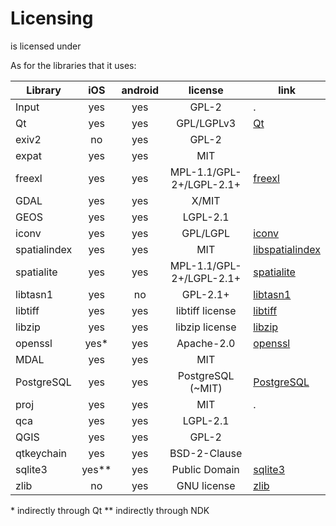 # Licensing

<MobileAppName /> is licensed under <GitHubRepo id="lutraconsulting/input/blob/master/LICENSE" desc="GPL-v2" />

As for the libraries that it uses:

| Library      |  iOS   |  android | license                   | link                                                      |
|--------------|:------:|:--------:|:-------------------------:|-----------------------------------------------------------|
| Input        | yes    |    yes   |  GPL-2                    | <GitHubRepo id="lutraconsulting/input" />.                |
| Qt           | yes    |    yes   |  GPL/LGPLv3               | [Qt](https://www.qt.io/licensing/)                        |
| exiv2        | no     |    yes   |  GPL-2                    | <GitHubRepo id="Exiv2/exiv2" />                           |
| expat        | yes    |    yes   |  MIT                      | <GitHubRepo id="libexpat/libexpat" />                     |
| freexl       | yes    |    yes   |  MPL-1.1/GPL-2+/LGPL-2.1+ | [freexl](https://www.gaia-gis.it/fossil/freexl)           |
| GDAL         | yes    |    yes   |  X/MIT                    | <GitHubRepo id="OSGeo/gdal" />                            |
| GEOS         | yes    |    yes   |  LGPL-2.1                 | <GitHubRepo id="libgeos/geos" />                          |
| iconv        | yes    |    yes   |  GPL/LGPL                 | [iconv](https://www.gnu.org/software/libiconv/)           |
| spatialindex | yes    |    yes   |  MIT                      | [libspatialindex](https://libspatialindex.org)            |
| spatialite   | yes    |    yes   |  MPL-1.1/GPL-2+/LGPL-2.1+ | [spatialite](https://www.gaia-gis.it/fossil/libspatialite)|
| libtasn1     | yes    |    no    |  GPL-2.1+                 | [libtasn1](https://www.gnu.org/software/libtasn1/)        |
| libtiff      | yes    |    yes   |  libtiff license          | [libtiff](http://libtiff.org)                             |
| libzip       | yes    |    yes   |  libzip license           | [libzip](https://libzip.org)                              |
| openssl      | yes\*  |    yes   |  Apache-2.0               | [openssl](https://www.openssl.org)                        |
| MDAL         | yes    |    yes   |  MIT                      | <GitHubRepo id="lutraconsulting/MDAL" />                  |
| PostgreSQL   | yes    |    yes   |  PostgreSQL (~MIT)        | [PostgreSQL](https://www.postgresql.org/about/licence/)   |
| proj         | yes    |    yes   |  MIT                      | <GitHubRepo id="OSGeo/proj" />.                           |
| qca          | yes    |    yes   |  LGPL-2.1                 | <GitHubRepo id="KDE/qca" />                               |
| QGIS         | yes    |    yes   |  GPL-2                    | <GitHubRepo id="qgis/QGIS" />                             |
| qtkeychain   | yes    |    yes   |  BSD-2-Clause             | <GitHubRepo id="frankosterfeld/qtkeychain" />             |
| sqlite3      | yes\** |    yes   |  Public Domain            | [sqlite3](https://sqlite.org)                             |
| zlib         | no     |    yes   |  GNU license              | [zlib](https://www.zlib.net)                              |

\* indirectly through Qt
\** indirectly through NDK
